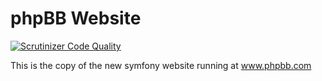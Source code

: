 # phpBB Website

[![Scrutinizer Code Quality](https://scrutinizer-ci.com/g/phpbb/phpbb-website/badges/quality-score.png?s=21078441fbd939c53fcfdca497f2c5a5d6a4e86d)](https://scrutinizer-ci.com/g/phpbb/phpbb-website/)

This is the copy of the new symfony website running at www.phpbb.com
